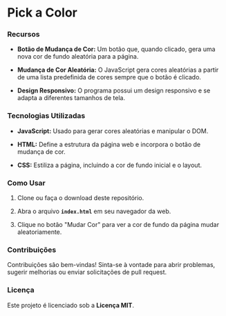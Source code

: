 # Pick a Color

### Recursos
* **Botão de Mudança de Cor:** Um botão que, quando clicado, gera uma nova cor de fundo aleatória para a página.

* **Mudança de Cor Aleatória:** O JavaScript gera cores aleatórias a partir de uma lista predefinida de cores sempre que o botão é clicado.

* **Design Responsivo:** O programa possui um design responsivo e se adapta a diferentes tamanhos de tela.

### Tecnologias Utilizadas
* **JavaScript:** Usado para gerar cores aleatórias e manipular o DOM.

* **HTML:** Define a estrutura da página web e incorpora o botão de mudança de cor.

* **CSS:** Estiliza a página, incluindo a cor de fundo inicial e o layout.

### Como Usar
1. Clone ou faça o download deste repositório.

2. Abra o arquivo **`index.html`** em seu navegador da web.

3. Clique no botão "Mudar Cor" para ver a cor de fundo da página mudar aleatoriamente.

### Contribuições
Contribuições são bem-vindas! Sinta-se à vontade para abrir problemas, sugerir melhorias ou enviar solicitações de pull request.

### Licença
Este projeto é licenciado sob a __Licença MIT__.
